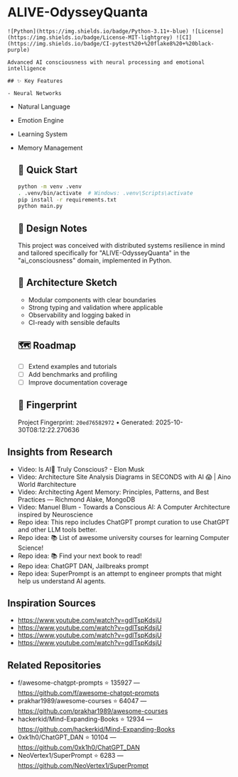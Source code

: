 # ALIVE-OdysseyQuanta

    ![Python](https://img.shields.io/badge/Python-3.11+-blue) ![License](https://img.shields.io/badge/License-MIT-lightgrey) ![CI](https://img.shields.io/badge/CI-pytest%20+%20flake8%20+%20black-purple)

    Advanced AI consciousness with neural processing and emotional intelligence

    ## ✨ Key Features

    - Neural Networks
- Natural Language
- Emotion Engine
- Learning System
- Memory Management

    ## 🚀 Quick Start

    ```bash
    python -m venv .venv
    . .venv/bin/activate  # Windows: .venv\Scripts\activate
    pip install -r requirements.txt
    python main.py
    ```

    ## 🧠 Design Notes

    This project was conceived with distributed systems resilience in mind and tailored specifically for "ALIVE-OdysseyQuanta" in the "ai_consciousness" domain, implemented in Python.

    ## 📐 Architecture Sketch

    - Modular components with clear boundaries
    - Strong typing and validation where applicable
    - Observability and logging baked in
    - CI-ready with sensible defaults

    ## 🗺️ Roadmap

    - [ ] Extend examples and tutorials
    - [ ] Add benchmarks and profiling
    - [ ] Improve documentation coverage

    ## 🔎 Fingerprint

    Project Fingerprint: `20ed76582972` • Generated: 2025-10-30T08:12:22.270636
    

## Insights from Research

- Video: Is AI🤖 Truly Conscious? - Elon Musk
- Video: Architecture Site Analysis Diagrams in SECONDS with AI 😱 | Aino World #architecture
- Video: Architecting Agent Memory: Principles, Patterns, and Best Practices — Richmond Alake, MongoDB
- Video: Manuel Blum - Towards a Conscious AI: A Computer Architecture inspired by Neuroscience
- Repo idea: This repo includes ChatGPT prompt curation to use ChatGPT and other LLM tools better.
- Repo idea: :books: List of awesome university courses for learning Computer Science!
- Repo idea:  :books: Find your next book to read!
- Repo idea: ChatGPT DAN, Jailbreaks prompt
- Repo idea: SuperPrompt is an attempt to engineer prompts that might help us understand AI agents.


## Inspiration Sources

- https://www.youtube.com/watch?v=gdlTspKdsjU
- https://www.youtube.com/watch?v=gdlTspKdsjU
- https://www.youtube.com/watch?v=gdlTspKdsjU
- https://www.youtube.com/watch?v=gdlTspKdsjU


## Related Repositories

- f/awesome-chatgpt-prompts ⭐ 135927 — https://github.com/f/awesome-chatgpt-prompts
- prakhar1989/awesome-courses ⭐ 64047 — https://github.com/prakhar1989/awesome-courses
- hackerkid/Mind-Expanding-Books ⭐ 12934 — https://github.com/hackerkid/Mind-Expanding-Books
- 0xk1h0/ChatGPT_DAN ⭐ 10104 — https://github.com/0xk1h0/ChatGPT_DAN
- NeoVertex1/SuperPrompt ⭐ 6283 — https://github.com/NeoVertex1/SuperPrompt

    